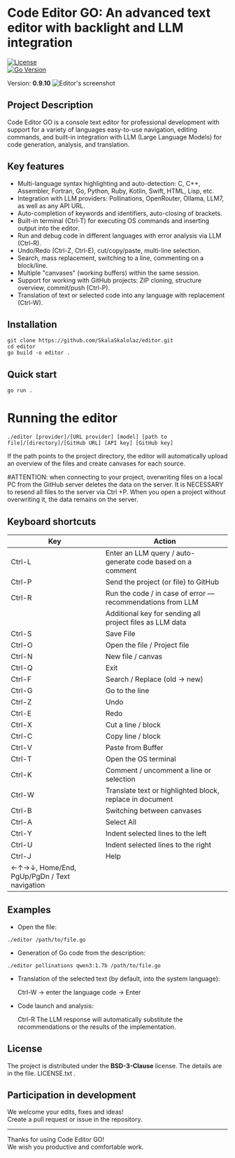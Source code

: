 # Code Editor GO: An advanced text editor with backlight and LLM integration

[![License](https://img.shields.io/badge/License-BSD_3--Clause-blue.svg)](https://opensource.org/licenses/BSD-3-Clause)  
[![Go Version](https://img.shields.io/badge/go-1.25.1-blue.svg)](https://golang.org/dl/)

Version: **0.9.10**
![Editor's screenshot](EditorGO_0_9_8.png)

## Project Description

Code Editor GO is a console text editor for professional development with support for a variety of languages
easy-to-use navigation, editing commands, and built-in integration with LLM (Large Language Models) for code generation, analysis, and translation.

## Key features

- Multi-language syntax highlighting and auto-detection: C, C++, Assembler, Fortran, Go, Python, Ruby, Kotlin, Swift, HTML, Lisp, etc.
- Integration with LLM providers: Pollinations, OpenRouter, Ollama, LLM7, as well as any API URL.
- Auto-completion of keywords and identifiers, auto-closing of brackets.
- Built-in terminal (Ctrl-T) for executing OS commands and inserting output into the editor.
- Run and debug code in different languages with error analysis via LLM (Ctrl-R).
- Undo/Redo (Ctrl-Z, Ctrl-E), cut/copy/paste, multi-line selection.
- Search, mass replacement, switching to a line, commenting on a block/line.
- Multiple "canvases" (working buffers) within the same session.
- Support for working with GitHub projects: ZIP cloning, structure overview, commit/push (Ctrl-P).
- Translation of text or selected code into any language with replacement (Ctrl-W).

## Installation
```
git clone https://github.com/SkalaSkalolaz/editor.git
cd editor
go build -o editor .
```

## Quick start

```
go run .
```


# Running the editor
```
./editor [provider]/[URL provider] [model] [path to file]/[directory]/[GitHub URL] [API key] [GitHub key]
```

If the path points to the project directory, the editor will automatically upload an overview of the files and create canvases for each source.

#ATTENTION: 
		when connecting to your project, overwriting files on a local PC from the GitHub server deletes the data on the server. It is NECESSARY to resend all files to the server via Ctrl +P. When you open a project without overwriting it, the data remains on the server.

## Keyboard shortcuts

| Key 	 | Action 															|
|--------|------------------------------------------------------------------|
| Ctrl-L | Enter an LLM query / auto-generate code based on a comment 		|
| Ctrl-P | Send the project (or file) to GitHub 							|
| Ctrl-R | Run the code / in case of error — recommendations from LLM 		|
|        | Additional key for sending all project files as LLM data         |
| Ctrl-S | Save File 														|
| Ctrl-O | Open the file / Project file 									|
| Ctrl-N | New file / canvas 												|
| Ctrl-Q | Exit 															|
| Ctrl-F | Search / Replace (old -> new)                               		|
| Ctrl-G | Go to the line 													|
| Ctrl-Z | Undo 	                                                        |
| Ctrl-E | Redo		                                                        |
| Ctrl-X | Cut a line / block 												|
| Ctrl-C | Copy line / block 												|
| Ctrl-V | Paste from Buffer 												|
| Ctrl-T | Open the OS terminal 											|
| Ctrl-K | Comment / uncomment a line or selection                          |
| Ctrl-W | Translate text or highlighted block, replace in document         |
| Ctrl-B | Switching between canvases                                       |
| Ctrl-A | Select All                                                       |
| Ctrl-Y | Indent selected lines to the left                                |
| Ctrl-U | Indent selected lines to the right                               |
| Ctrl-J | Help                                                             |
| ←↑→↓, Home/End, PgUp/PgDn / Text navigation                               |

## Examples

- Open the file:
```
./editor /path/to/file.go
```
- Generation of Go code from the description:
```
./editor pollinations qwen3:1.7b /path/to/file.go
```  
- Translation of the selected text (by default, into the system language):

  Ctrl-W → enter the language code → Enter

- Code launch and analysis:
  
  Ctrl-R  The LLM response will automatically substitute the recommendations or the results of the implementation.

## License

The project is distributed under the **BSD-3-Clause** license. The details are in the file. LICENSE.txt .

## Participation in development

We welcome your edits, fixes and ideas!  
Create a pull request or issue in the repository.

---

Thanks for using Code Editor GO!  
We wish you productive and comfortable work.